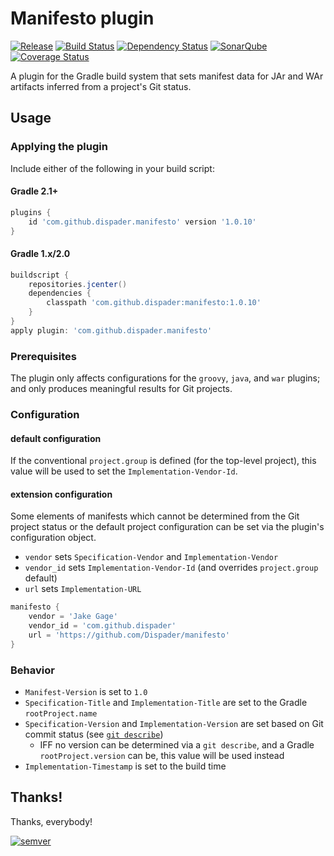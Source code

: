 # Manifesto plugin

[![Release](https://img.shields.io/badge/version-1.0.10-blue.svg)](https://plugins.gradle.org/plugin/com.github.dispader.manifesto) [![Build Status](https://travis-ci.org/Dispader/manifesto.svg?branch=master)](https://travis-ci.org/Dispader/manifesto) [![Dependency Status](https://www.versioneye.com/user/projects/576d52ad7bc681003c4900aa/badge.svg?style=flat-square)](https://www.versioneye.com/user/projects/576d52ad7bc681003c4900aa) [![SonarQube](https://img.shields.io/badge/SonarQube-dashboard-green.svg)](https://sonarqube.com/dashboard?id=com.github.dispader.manifesto%3Amanifesto) [![Coverage Status](https://coveralls.io/repos/github/Dispader/manifesto/badge.svg?branch=master)](https://coveralls.io/github/Dispader/manifesto?branch=master)

A plugin for the Gradle build system that sets manifest data for JAr and WAr artifacts inferred from a project's Git status.

## Usage

### Applying the plugin

Include either of the following in your build script:

#### Gradle 2.1+

```groovy
plugins {
    id 'com.github.dispader.manifesto' version '1.0.10'
}
```

#### Gradle 1.x/2.0

```groovy
buildscript {
    repositories.jcenter()
    dependencies {
        classpath 'com.github.dispader:manifesto:1.0.10'
    }
}
apply plugin: 'com.github.dispader.manifesto'
```

### Prerequisites

The plugin only affects configurations for the `groovy`, `java`, and `war` plugins; and only produces meaningful results for Git projects.

### Configuration

#### default configuration

If the conventional `project.group` is defined (for the top-level project), this value will be used to set the `Implementation-Vendor-Id`.

#### extension configuration

Some elements of manifests which cannot be determined from the Git project status or the default project configuration can be set via the plugin's configuration object.

* `vendor` sets `Specification-Vendor` and `Implementation-Vendor`
* `vendor_id` sets `Implementation-Vendor-Id` (and overrides `project.group` default)
* `url` sets `Implementation-URL`

```groovy
manifesto {
    vendor = 'Jake Gage'
    vendor_id = 'com.github.dispader'
    url = 'https://github.com/Dispader/manifesto'
}
```

### Behavior

* `Manifest-Version` is set to `1.0`
* `Specification-Title` and `Implementation-Title` are set to the Gradle `rootProject.name`
* `Specification-Version` and `Implementation-Version` are set based on Git commit status (see [`git describe`](https://git-scm.com/docs/git-describe))
  * IFF no version can be determined via a `git describe`, and a Gradle `rootProject.version` can be, this value will be used instead
* `Implementation-Timestamp` is set to the build time

## Thanks!

Thanks, everybody!

[![semver](http://img.shields.io/:semver-2.0.0-blue.svg)](http://semver.org)
